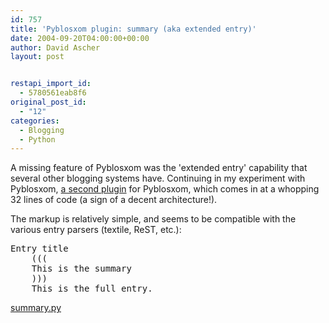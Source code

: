 ```yaml
---
id: 757
title: 'Pyblosxom plugin: summary (aka extended entry)'
date: 2004-09-20T04:00:00+00:00
author: David Ascher
layout: post


restapi_import_id:
  - 5780561eab8f6
original_post_id:
  - "12"
categories:
  - Blogging
  - Python
---
```

A missing feature of Pyblosxom was the &apos;extended entry&apos; capability that several other blogging systems have. Continuing in my experiment with Pyblosxom, [a second plugin](/software/pyblosxom/summary.py) for Pyblosxom, which comes in at a whopping 32 lines of code (a sign of a decent architecture!).

The markup is relatively simple, and seems to be compatible with the various entry parsers (textile, ReST, etc.):

<pre>Entry title
    (((
    This is the summary
    )))
    This is the full entry.
</pre>

[summary.py](/software/pyblosxom/summary.py)